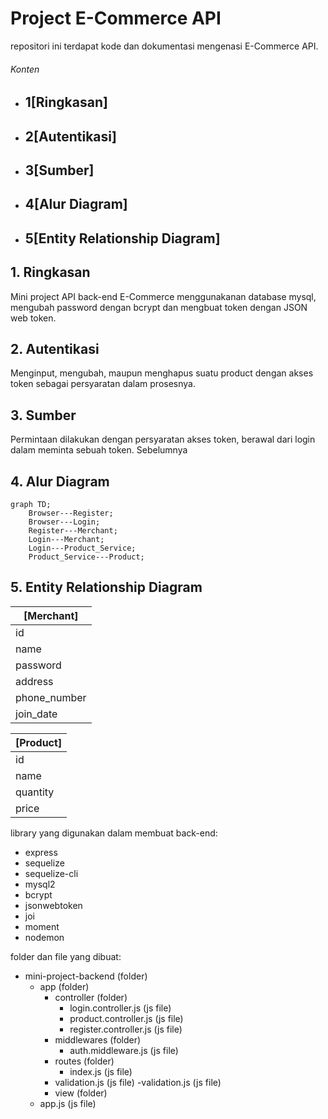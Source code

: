 # Project E-Commerce API

repositori ini terdapat kode dan dokumentasi mengenasi E-Commerce API.

###### Konten

- ## 1[Ringkasan]
- ## 2[Autentikasi]
- ## 3[Sumber]
- ## 4[Alur Diagram]
- ## 5[Entity Relationship Diagram]

## 1. Ringkasan

Mini project API back-end E-Commerce menggunakanan database mysql, mengubah password dengan bcrypt dan mengbuat token dengan JSON web token.

## 2. Autentikasi

Menginput, mengubah, maupun menghapus suatu product dengan akses token sebagai persyaratan dalam prosesnya.

## 3. Sumber

Permintaan dilakukan dengan persyaratan akses token, berawal dari login dalam meminta sebuah token. Sebelumnya 

## 4. Alur Diagram

```mermaid
graph TD;
    Browser---Register;
    Browser---Login;
    Register---Merchant;
    Login---Merchant;
    Login---Product_Service;
    Product_Service---Product;
```

## 5. Entity Relationship Diagram

| [Merchant]   |
|--------------|
| id           |
| name         |
| password     |
| address      |
| phone_number |
| join_date    |

| [Product]    |
|--------------|
| id           |
| name         |
| quantity     |
| price        |

library yang digunakan dalam membuat back-end:
- express
- sequelize
- sequelize-cli
- mysql2
- bcrypt
- jsonwebtoken
- joi
- moment
- nodemon

folder dan file yang dibuat:

- mini-project-backend (folder)
    - app (folder)
        - controller (folder)
            - login.controller.js (js file)
            - product.controller.js (js file)
            - register.controller.js (js file)
        - middlewares (folder)
            - auth.middleware.js (js file)
        - routes (folder)
            - index.js (js file)
        - validation.js (js file)
            -validation.js (js file)
        - view (folder)
    - app.js (js file)